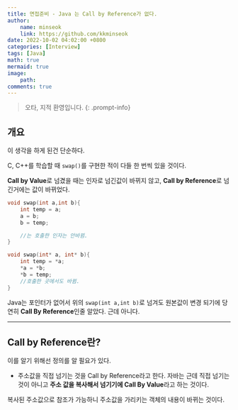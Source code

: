 ```yaml
---
title: 면접준비 - Java 는 Call by Reference가 없다.
author: 
    name: minseok
    link: https://github.com/kkminseok
date: 2022-10-02 04:02:00 +0800
categories: [Interview]
tags: [Java]
math: true
mermaid: true
image: 
    path: 
comments: true
---
```


> 오타, 지적 환영입니다. 
{: .prompt-info}


## **개요**

이 생각을 하게 된건 단순하다.

C, C++를 학습할 때 `swap()`를 구현한 적이 다들 한 번씩 있을 것이다.

**Call by Value**로 넘겼을 때는 인자로 넘긴값이 바뀌지 않고, **Call by Reference**로 넘긴거에는 값이 바뀌었다.

```C++
void swap(int a,int b){
    int temp = a;
    a = b;
    b = temp;

    //는 호출한 인자는 안바뀜.
}

void swap(int* a, int* b){
    int temp = *a;
    *a = *b;
    *b = temp;
    //호출한 곳에서도 바뀜.
}
```

Java는 포인터가 없어서 위의 `swap(int a,int b)`로 넘겨도 원본값이 변경 되기에 당연히 **Call By Reference**인줄 알았다. 근데 아니다.

-----

## **Call by Reference**란?

이를 알기 위해선 정의를 알 필요가 있다.

- 주소값을 직접 넘기는 것을 Call by Reference라고 한다.
자바는 근데 직접 넘기는것이 아니고 **주소 값을 복사해서 넘기기에 Call By Value**라고 하는 것이다.

복사된 주소값으로 참조가 가능하니 주소값을 가리키는 객체의 내용이 바뀌는 것이다.



